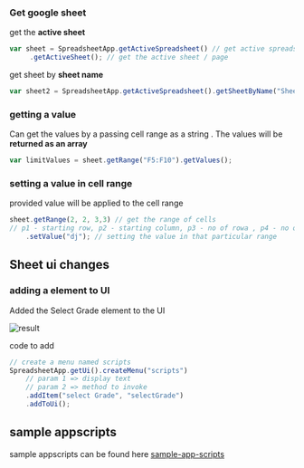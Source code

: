 ### Get google sheet 

get the **active sheet**

```javascript
var sheet = SpreadsheetApp.getActiveSpreadsheet() // get active spreadsheet  from spreadsheet app 
     .getActiveSheet(); // get the active sheet / page
```

get sheet by **sheet name**

```javascript
var sheet2 = SpreadsheetApp.getActiveSpreadsheet().getSheetByName("Sheet2"); // name of the sheet should be given
```

### getting a value 

Can get the values by a  passing cell range as a string . The values will be **returned as an array**

```javascript
var limitValues = sheet.getRange("F5:F10").getValues(); 
```

### setting a value in cell range 
provided value will be applied to the cell range 

```javascript
sheet.getRange(2, 2, 3,3) // get the range of cells 
// p1 - starting row, p2 - starting column, p3 - no of rowa , p4 - no of coloumns , 
    .setValue("dj"); // setting the value in that particular range
```

## Sheet ui changes 

### adding a element to UI

Added the Select Grade  element to the UI

![result](../images/as_1.png)

code to add 

```javascript
// create a menu named scripts 
SpreadsheetApp.getUi().createMenu("scripts") 
    // param 1 => display text 
    // param 2 => method to invoke
    .addItem("select Grade", "selectGrade") 
    .addToUi();
```


## sample appscripts 

sample appscripts can be found here [sample-app-scripts](https://gist.github.com/dinith95/3a981a22430553e7eb3167402bd02372)



